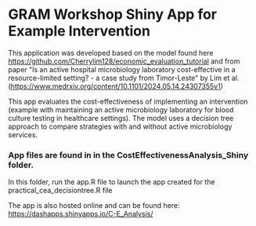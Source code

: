 # GRAM Workshop Shiny App for Example Intervention

This application was developed based on the model found here https://github.com/Cherrylim128/economic_evaluation_tutorial and from paper "Is an active hospital microbiology laboratory cost-effective in a resource-limited setting? - a case study from Timor-Leste" by Lim et al. (https://www.medrxiv.org/content/10.1101/2024.05.14.24307355v1)

This app evaluates the cost-effectiveness of implementing an intervention (example with maintaining an active microbiology laboratory for blood culture testing in healthcare settings). The model uses a decision tree approach to compare strategies with and without active microbiology services.

### App files are found in in the CostEffectivenessAnalysis_Shiny folder.
In this folder, run the app.R file to launch the app created for the practical_cea_decisiontree.R file

The app is also hosted online and can be found here: https://dashapps.shinyapps.io/C-E_Analysis/



